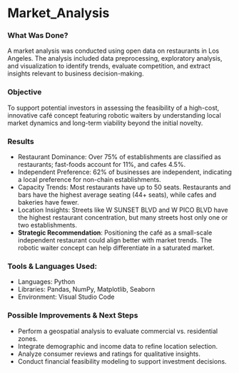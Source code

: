 # Market_Analysis

### What Was Done?
A market analysis was conducted using open data on restaurants in Los Angeles. The analysis included data preprocessing, exploratory analysis, and visualization to identify trends, evaluate competition, and extract insights relevant to business decision-making.

### Objective
To support potential investors in assessing the feasibility of a high-cost, innovative café concept featuring robotic waiters by understanding local market dynamics and long-term viability beyond the initial novelty.

### Results
- Restaurant Dominance: Over 75% of establishments are classified as restaurants; fast-foods account for 11%, and cafes 4.5%.
- Independent Preference: 62% of businesses are independent, indicating a local preference for non-chain establishments.
- Capacity Trends: Most restaurants have up to 50 seats. Restaurants and bars have the highest average seating (44+ seats), while cafes and bakeries have fewer.
- Location Insights: Streets like W SUNSET BLVD and W PICO BLVD have the highest restaurant concentration, but many streets host only one or two establishments.
- **Strategic Recommendation**: Positioning the café as a small-scale independent restaurant could align better with market trends. The robotic waiter concept can help differentiate in a saturated market.

### Tools & Languages Used:
- Languages: Python
- Libraries: Pandas, NumPy, Matplotlib, Seaborn
- Environment: Visual Studio Code

### Possible Improvements & Next Steps
- Perform a geospatial analysis to evaluate commercial vs. residential zones.
- Integrate demographic and income data to refine location selection.
- Analyze consumer reviews and ratings for qualitative insights.
- Conduct financial feasibility modeling to support investment decisions.
